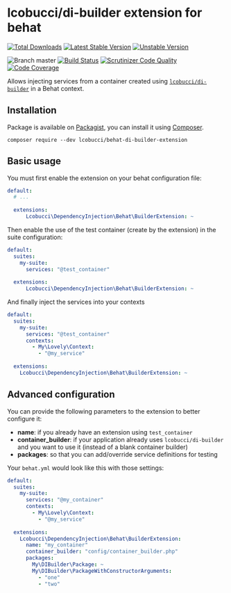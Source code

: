 # lcobucci/di-builder extension for behat

[![Total Downloads](https://img.shields.io/packagist/dt/lcobucci/behat-di-builder-extension.svg?style=flat-square)](https://packagist.org/packages/lcobucci/behat-di-builder-extension)
[![Latest Stable Version](https://img.shields.io/packagist/v/lcobucci/behat-di-builder-extension.svg?style=flat-square)](https://packagist.org/packages/lcobucci/behat-di-builder-extension)
[![Unstable Version](https://img.shields.io/packagist/vpre/lcobucci/behat-di-builder-extension.svg?style=flat-square)](https://packagist.org/packages/lcobucci/behat-di-builder-extension)

![Branch master](https://img.shields.io/badge/branch-master-brightgreen.svg?style=flat-square)
[![Build Status](https://img.shields.io/travis/lcobucci/behat-di-builder-extension/master.svg?style=flat-square)](http://travis-ci.org/#!/lcobucci/behat-di-builder-extension)
[![Scrutinizer Code Quality](https://img.shields.io/scrutinizer/g/lcobucci/behat-di-builder-extension/master.svg?style=flat-square)](https://scrutinizer-ci.com/g/lcobucci/behat-di-builder-extension/?branch=master)
[![Code Coverage](https://img.shields.io/scrutinizer/coverage/g/lcobucci/behat-di-builder-extension/master.svg?style=flat-square)](https://scrutinizer-ci.com/g/lcobucci/behat-di-builder-extension/?branch=master)

Allows injecting services from a container created using [`lcobucci/di-builder`](http://packagist.org/packages/lcobucci/di-builder)
in a Behat context.

## Installation

Package is available on [Packagist](http://packagist.org/packages/lcobucci/behat-di-builder-extension),
you can install it using [Composer](http://getcomposer.org).

```shell
composer require --dev lcobucci/behat-di-builder-extension
```

## Basic usage

You must first enable the extension on your behat configuration file:

```yaml
default:
  # ...
  
  extensions:
      Lcobucci\DependencyInjection\Behat\BuilderExtension: ~
```

Then enable the use of the test container (create by the extension) in the suite configuration:

```yaml
default:
  suites:
    my-suite:
      services: "@test_container"
  
  extensions:
      Lcobucci\DependencyInjection\Behat\BuilderExtension: ~
```

And finally inject the services into your contexts

```yaml
default:
  suites:
    my-suite:
      services: "@test_container"
      contexts:
        - My\Lovely\Context:
          - "@my_service"
  
  extensions:
    Lcobucci\DependencyInjection\Behat\BuilderExtension: ~
```

## Advanced configuration

You can provide the following parameters to the extension to better configure it:

* **name**: if you already have an extension using `test_container`
* **container_builder**: if your application already uses `lcobucci/di-builder` and you
want to use it (instead of a blank container builder)
* **packages**: so that you can add/override service definitions for testing

Your `behat.yml` would look like this with those settings: 

```yaml
default:
  suites:
    my-suite:
      services: "@my_container"
      contexts:
        - My\Lovely\Context:
          - "@my_service"
  
  extensions:
    Lcobucci\DependencyInjection\Behat\BuilderExtension:
      name: "my_container"
      container_builder: "config/container_builder.php"
      packages:
        My\DIBuilder\Package: ~
        My\DIBuilder\PackageWithConstructorArguments:
          - "one"
          - "two"
```
